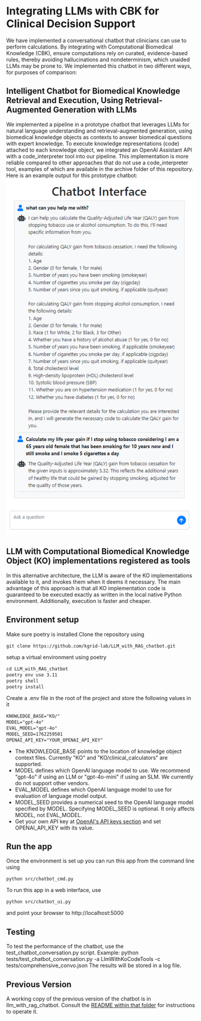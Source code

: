 # Integrating LLMs with CBK for Clinical Decision Support
We have implemented a conversational chatbot that clinicians can use to perform calculations. By integrating with Computational Biomedical Knowledge (CBK), ensure computations rely on curated, evidence-based rules, thereby avoiding hallucinations and nondeterminism, which unaided LLMs may be prone to. We implemented this chatbot in two different ways, for purposes of comparison:

## Intelligent Chatbot for Biomedical Knowledge Retrieval and Execution, Using Retrieval-Augmented Generation with LLMs
We implemented a pipeline in a prototype chatbot that leverages LLMs for natural language understanding and retrieval-augmented generation, using biomedical knowledge objects as contexts to answer biomedical questions with expert knowledge. To execute knowledge representations (code) attached to each knowledge object, we integrated an OpenAI Assistant API with a code_interpreter tool into our pipeline. This implementation is more reliable compared to other approaches that do not use a code_interpreter tool, examples of which are available in the archive folder of this repository. Here is an example output for this prototype chatbot:
![example](images/example1.png)

## LLM with Computational Biomedical Knowledge Object (KO) implementations registered as tools
In this alternative architecture, the LLM is aware of the KO implementations available to it, and invokes them when it deems it necessary. The main advantage of this approach is that all KO implementation code is guaranteed to be executed exactly as written in the local native Python environment. Additionally, execution is faster and cheaper.

## Environment setup
Make sure poetry is installed
Clone the repository using
```
git clone https://github.com/kgrid-lab/LLM_with_RAG_chatbot.git
```

setup a virtual environment using poetry
```
cd LLM_with_RAG_chatbot
poetry env use 3.11
poetry shell
poetry install
```

Create a .env file in the root of the project and store the following values in it
```
KNOWLEDGE_BASE="KO/"
MODEL="gpt-4o"
EVAL_MODEL="gpt-4o"
MODEL_SEED=1762259501
OPENAI_API_KEY="YOUR_OPENAI_API_KEY"
```
- The KNOWLEDGE_BASE points to the location of knowledge object context files. Currently "KO" and "KO/clinical_calculators" are supported.
- MODEL defines which OpenAI language model to use. We recommend "gpt-4o" if using an LLM or "gpt-4o-mini" if using an SLM. We currently do not support other vendors.
- EVAL_MODEL defines which OpenAI language model to use for evaluation of language model output.
- MODEL_SEED provides a numerical seed to the OpenAI language model specified by MODEL. Specifying MODEL_SEED is optional. It only affects MODEL, not EVAL_MODEL.
- Get your own API key at [OpenAI's API keys section](https://platform.openai.com/api-keys) and set OPENAI_API_KEY with its value.

## Run the app 
Once the environment is set up you can run this app from the command line using
```
python src/chatbot_cmd.py 
```

To run this app in a web interface, use 
```
python src/chatbot_ui.py
``` 
and point your browser to http://localhost:5000

## Testing
To test the performance of the chatbot, use the test_chatbot_conversation.py script. Example:
python tests/test_chatbot_conversation.py -a LlmWithKoCodeTools -c tests/comprehensive_convo.json
The results will be stored in a log file.

## Previous Version
A working copy of the previous version of the chatbot is in llm_with_rag_chatbot. Consult the [README within that folder](/llm_with_rag_chatbot/README.md) for instructions to operate it.